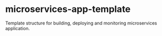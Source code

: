 # microservices-app-template
Template structure for building, deploying and monitoring microservices application.
